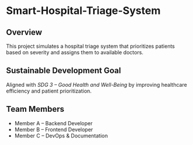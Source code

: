 # Smart-Hospital-Triage-System
## Overview
This project simulates a hospital triage system that prioritizes patients based on severity and assigns them to available doctors.

## Sustainable Development Goal
Aligned with *SDG 3 – Good Health and Well-Being* by improving healthcare efficiency and patient prioritization.

## Team Members
- Member A – Backend Developer
- Member B – Frontend Developer
- Member C – DevOps & Documentation
